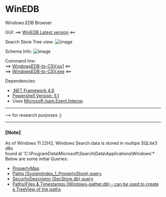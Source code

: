 # WinEDB
Windows.EDB Browser 

GUI: 
==> [WinEDB Latest version](https://github.com/kacos2000/WinEDB/releases/latest) <==

   Search Store Tree view:
   ![image](https://user-images.githubusercontent.com/11378310/209396462-f41f4165-1ac7-4308-8b28-9ae2d06c8d44.png)
   
   Schema Info:
   ![image](https://user-images.githubusercontent.com/11378310/209396112-17cb7093-324c-43c6-892e-f2447ac0fdc5.png)

Command line:<br>
==> [WindowsEDB-to-CSV.ps1](https://github.com/kacos2000/WinEDB/blob/master/WindowsEDB-to-CSV.ps1) <== <br>
==> [WindowsEDB-to-CSV.exe](https://github.com/kacos2000/WinEDB/blob/master/WindowsEDB-to-CSV.exe) <== <br>

Dependencies: 
- [.NET Framework 4.8](https://dotnet.microsoft.com/en-us/download/dotnet-framework/net48)
- [Powershell Version:  5.1](https://docs.microsoft.com/en-us/powershell/scripting/windows-powershell/install/windows-powershell-system-requirements?view=powershell-5.1)
- Uses [Microsoft.Isam.Esent.Interop](https://github.com/microsoft/ManagedEsent). 
_______________

--> for research purposes ;) 

_______________

### [Note]<br>
As of Windows 11 22H2,  Windows Search data is stored in multipe SQLite3 dBs<br>
found at 'C:\ProgramData\Microsoft\Search\Data\Applications\Windows'*<br>
Below are some initial Queries:
  - [PropertyMap](https://github.com/kacos2000/Queries/blob/master/Win_Search_PropertyMap.sql)
  - [Paths (SystemIndex_1_PropertyStore) query](https://github.com/kacos2000/Queries/blob/master/Win_Search_PropertyStore.sql)
  - [SecurityDescriptor (SecStore.db) query](https://github.com/kacos2000/Queries/blob/master/Win_Search_SecStore.sql)
  - [Paths/Files & Timestamps (Windows-gather.db) - can be used to create a TreeView of the paths](https://github.com/kacos2000/Queries/blob/master/Win_Search_gatherdB.sql)
